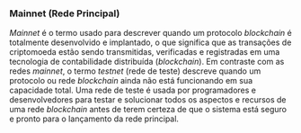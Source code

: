 ### Mainnet (Rede Principal)

_Mainnet_ é o termo usado para descrever quando um protocolo _blockchain_ é totalmente desenvolvido e implantado, o que significa que as transações de criptomoeda estão sendo transmitidas, verificadas e registradas em uma tecnologia de contabilidade distribuída (_blockchain_). Em contraste com as redes _mainnet_, o termo _testnet_ (rede de teste) descreve quando um protocolo ou rede _blockchain_ ainda não está funcionando em sua capacidade total. Uma rede de teste é usada por programadores e desenvolvedores para testar e solucionar todos os aspectos e recursos de uma rede _blockchain_ antes de terem certeza de que o sistema está seguro e pronto para o lançamento da rede principal.